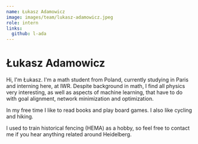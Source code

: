 ```yaml
---
name: Łukasz Adamowicz
image: images/team/lukasz-adamowicz.jpeg
role: intern
links:
  github: l-ada
---
```


# Łukasz Adamowicz

Hi, I'm Łukasz. I'm a math student from Poland, currently studying in Paris and interning here, at IWR. Despite background in math, I find all physics very interesting, as well as aspects of machine learning, that have to do with goal alignment, network minimization and optimization.

In my free time I like to read books and play board games. I also like cycling and hiking. 

I used to train historical fencing (HEMA) as a hobby, so feel free to contact me if you hear anything related around Heidelberg.
